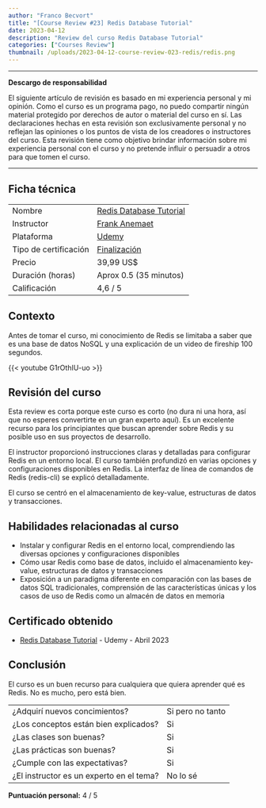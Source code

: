 ```yaml
---
author: "Franco Becvort"
title: "[Course Review #23] Redis Database Tutorial"
date: 2023-04-12
description: "Review del curso Redis Database Tutorial"
categories: ["Courses Review"]
thumbnail: /uploads/2023-04-12-course-review-023-redis/redis.png
---
```


---

**Descargo de responsabilidad**

El siguiente artículo de revisión es basado en mi experiencia personal y mi opinión. Como el curso es un programa pago, no puedo compartir ningún material protegido por derechos de autor o material del curso en sí. Las declaraciones hechas en esta revisión son exclusivamente personal y no reflejan las opiniones o los puntos de vista de los creadores o instructores del curso. Esta revisión tiene como objetivo brindar información sobre mi experiencia personal con el curso y no pretende influir o persuadir a otros para que tomen el curso.

---

## Ficha técnica

|                       |                                                                                                                                                                                                                    |
| --------------------- | ------------------------------------------------------------------------------------------------------------------------------------------------------------------------------------------------------------------ |
| Nombre                | [Redis Database Tutorial](https://www.udemy.com/course/redis-database-tutorial/)                                                                                                                                   |
| Instructor            | [Frank Anemaet](https://www.udemy.com/user/frank-anemaet/)                                                                                                                                                         |
| Plataforma            | [Udemy](https://www.udemy.com/)                                                                                                                                                                                    |
| Tipo de certificación | [Finalización](https://support.udemy.com/hc/es/sections/360011037194-Certificados-de-finalizaci%C3%B3n#:~:text=Los%20certificados%20de%20finalizaci%C3%B3n%20sirven,certificados%20no%20tienen%20validez%20legal.) |
| Precio                | 39,99 US$                                                                                                                                                                                                          |
| Duración \(horas\)    | Aprox 0.5 (35 minutos)                                                                                                                                                                                             |
| Calificación          | 4,6 / 5                                                                                                                                                                                                            |

## Contexto

Antes de tomar el curso, mi conocimiento de Redis se limitaba a saber que es una base de datos NoSQL y una explicación de un video de fireship 100 segundos.

{{< youtube G1rOthIU-uo >}}

## Revisión del curso

Esta review es corta porque este curso es corto \(no dura ni una hora, así que no esperes convertirte en un gran experto aquí\). Es un excelente recurso para los principiantes que buscan aprender sobre Redis y su posible uso en sus proyectos de desarrollo.

El instructor proporcionó instrucciones claras y detalladas para configurar Redis en un entorno local. El curso también profundizó en varias opciones y configuraciones disponibles en Redis. La interfaz de línea de comandos de Redis (redis-cli) se explicó detalladamente.

El curso se centró en el almacenamiento de key-value, estructuras de datos y transacciones.

## Habilidades relacionadas al curso

- Instalar y configurar Redis en el entorno local, comprendiendo las diversas opciones y configuraciones disponibles
- Cómo usar Redis como base de datos, incluido el almacenamiento key-value, estructuras de datos y transacciones
- Exposición a un paradigma diferente en comparación con las bases de datos SQL tradicionales, comprensión de las características únicas y los casos de uso de Redis como un almacén de datos en memoria

## Certificado obtenido

- [Redis Database Tutorial](https://udemy-certificate.s3.amazonaws.com/pdf/UC-aff11d25-86bc-4ff4-99b6-d236a6bb7f4a.pdf) - Udemy - Abril 2023

## Conclusión

El curso es un buen recurso para cualquiera que quiera aprender qué es Redis. No es mucho, pero está bien.

|                                          |                  |
| ---------------------------------------- | ---------------- |
| ¿Adquirí nuevos concimientos?            | Si pero no tanto |
| ¿Los conceptos están bien explicados?    | Si               |
| ¿Las clases son buenas?                  | Si               |
| ¿Las prácticas son buenas?               | Si               |
| ¿Cumple con las expectativas?            | Si               |
| ¿El instructor es un experto en el tema? | No lo sé         |

**Puntuación personal:** 4 / 5
